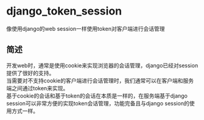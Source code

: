 # django_token_session
像使用django的web session一样使用token对客户端进行会话管理

## 简述
开发web时，通常是使用cookie来实现浏览器的会话管理，django已经对session提供了很好的支持。  
当需要对不支持cookie的客户端进行会话管理时，我们通常可以在客户端和服务端之间通过token来实现。  
基于cookie的会话和基于token的会话在本质是一样的，在服务端基于django session可以非常方便的实现token会话管理，功能完备且与django session的使用方式一样。
